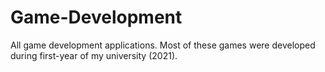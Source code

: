 # Game-Development

All game development applications. Most of these games were developed during first-year of my university (2021).
